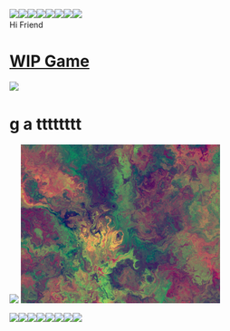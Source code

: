 <img src="https://github.com/thu0x31/thu0x31/blob/master/lpj8knu7kid51.gif?raw=true" width="100"><img src="https://github.com/thu0x31/thu0x31/blob/master/lpj8knu7kid51.gif?raw=true" width="100"><img src="https://github.com/thu0x31/thu0x31/blob/master/lpj8knu7kid51.gif?raw=true" width="100"><img src="https://github.com/thu0x31/thu0x31/blob/master/lpj8knu7kid51.gif?raw=true" width="100"><img src="https://github.com/thu0x31/thu0x31/blob/master/lpj8knu7kid51.gif?raw=true" width="100"><img src="https://github.com/thu0x31/thu0x31/blob/master/lpj8knu7kid51.gif?raw=true" width="100"><img src="https://github.com/thu0x31/thu0x31/blob/master/lpj8knu7kid51.gif?raw=true" width="100"><img src="https://github.com/thu0x31/thu0x31/blob/master/lpj8knu7kid51.gif?raw=true" width="100">  
Hi Friend
# [WIP Game](http://www.youtube.com/watch?v=-KmMpRVATLc)
  [![](http://img.youtube.com/vi/-KmMpRVATLc/mqdefault.jpg)](http://www.youtube.com/watch?v=-KmMpRVATLc "")
# g a tttttttt
<img src="https://github.com/thu0x31/thu0x31/blob/master/reactionDiffusion.gif?raw=true" height="280"> <img src="https://github.com/thu0x31/gumbel_DW/raw/main/shadertoy22.png?raw=true" height="280">

<img src="https://github.com/thu0x31/thu0x31/blob/master/lpj8knu7kid51.gif?raw=true" width="100"><img src="https://github.com/thu0x31/thu0x31/blob/master/lpj8knu7kid51.gif?raw=true" width="100"><img src="https://github.com/thu0x31/thu0x31/blob/master/lpj8knu7kid51.gif?raw=true" width="100"><img src="https://github.com/thu0x31/thu0x31/blob/master/lpj8knu7kid51.gif?raw=true" width="100"><img src="https://github.com/thu0x31/thu0x31/blob/master/lpj8knu7kid51.gif?raw=true" width="100"><img src="https://github.com/thu0x31/thu0x31/blob/master/lpj8knu7kid51.gif?raw=true" width="100"><img src="https://github.com/thu0x31/thu0x31/blob/master/lpj8knu7kid51.gif?raw=true" width="100"><img src="https://github.com/thu0x31/thu0x31/blob/master/lpj8knu7kid51.gif?raw=true" width="100">
